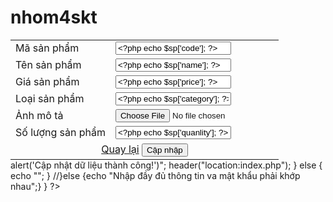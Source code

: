 # nhom4skt
<!DOCTYPE html>
<html lang="en">
<head>
	<meta charset="UTF-8">
	<title>Cập nhật sản phẩm</title>
	<link type="text/css" rel="stylesheet" href="style.css">
</head>
<body>
	<?php 	
		require_once'connect.php';
		$ma = $_GET['id'];
		$sql = "SELECT * FROM sanpham WHERE code= '$ma'";
		$data = mysqli_query($con, $sql);
		$sp = mysqli_fetch_array($data);
	 ?>
	<form method="POST" enctype="multipart/form-data">
		<table style="margin: auto;">
			<tr>
				<td>Mã sản phẩm</td>
				<td><input type="text" name="code" value="<?php echo $sp['code']; ?>"></td>
			</tr>
			<tr>
				<td>Tên sản phẩm</td>
				<td><input type="text" name="name" value="<?php echo $sp['name']; ?>"></td>
			</tr>
			<tr>
				<td>Giá sản phẩm</td>
				<td><input type="text" name="price" value="<?php echo $sp['price']; ?>"></td>
			</tr>
			<tr>
				<td>Loại sản phẩm</td>
				<td><input type="text" name="category" value="<?php echo $sp['category']; ?>"></td>
			</tr>
			<tr>
				<td>Ảnh mô tả</td>
				<td><input type="file" name="image"></td>
			</tr>
			<tr>
				<td>Số lượng sản phẩm</td>
				<td><input type="text" name="quanlity" value="<?php echo $sp['quanlity']; ?>"></td>
			</tr>
			<tr>
				<td colspan="2" align="center"><a class="btn-right btn btn-xoa btn-sm btn-small" href="index.php">Quay lại</a> <input class="btn btn-sua btn-sm btn-small" type="submit" name="submit" value="Cập nhập"></td>
			</tr>
		</table>
		<?php
		if (isset($_POST['submit'])) {
			$code=$_POST['code'];
			$name=$_POST['name'];
			$price=$_POST['price'];
			$a=$_FILES['image']['tmp_name'];
			$b="image/".$_FILES['image']['name'];
			$up=move_uploaded_file($a, $b);
			if ($up) {
				$update_avatar = "UPDATE sanpham SET image='$b' WHERE code= '$ma'";
				mysqli_query($con, $update_avatar);
			}
			$category=$_POST['category'];
			$quanlity=$_POST['quanlity'];
			//if ($user!="" && $pass!="" && $passr!="" && $pass==$passr &&  $fullname!="" && $email!="" && $ngaysinh!="" && $gioitinh!="" && $thangsinh!="" && $namsinh!="" && $noio!="") {
				$sql = "UPDATE sanpham SET code='$code', name='$name', price='$price', category='$category', quanlity='$quanlity' WHERE code= '$ma'";
				$q=mysqli_query($con,$sql); 
				if ($q) {
					echo "<script> alert('Cập nhật dữ liệu thành công!')</script>";
					header("location:index.php");
				} else {
					echo "<script> alert('Khong Thanh cong')</script>";
				}
			//}else {echo "Nhập đầy đủ thông tin va mật khẩu phải khớp nhau";}	 
		}
	?>
	</form>
</body>
</html>
